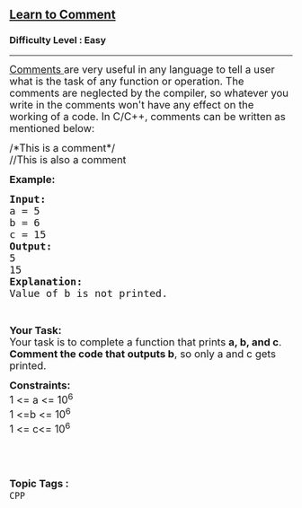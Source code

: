 <h2><a href="https://www.geeksforgeeks.org/problems/learn-to-comment/1?page=1&category=CPP&sortBy=submissions">Learn to Comment</a></h2><h3>Difficulty Level : Easy</h3><hr><div class="problems_problem_content__Xm_eO"><p><span style="font-size: 18px;"><a href="https://www.geeksforgeeks.org/comments-in-c-c/">Comments </a>are very useful in any language to tell a user what is the task of any function or operation. The comments are neglected by the compiler, so whatever you write in the comments won't have any effect on the working of a code. In C/C++, comments can be written as mentioned below:</span></p>
<p><span style="font-size: 18px;">/*This is a comment*/<br>//This is also a comment</span></p>
<p><strong><span style="font-size: 18px;">Example:</span></strong></p>
<pre><span style="font-size: 18px;"><strong>Input:</strong>
a = 5
b = 6
c = 15
<strong>Output:
</strong>5
15
<strong>Explanation:
</strong>Value of b is not printed.</span>
</pre>
<p>&nbsp;</p>
<p><span style="font-size: 18px;"><strong>Your Task: </strong><br>Your task is to complete a function that prints <strong>a, b, and c</strong>. <strong>Comment the code that outputs b</strong>, so only a and c gets printed.</span></p>
<p><span style="font-size: 18px;"><strong>Constraints:</strong><br>1 &lt;= a &lt;= 10<sup>6</sup><br>1 &lt;=b &lt;= 10<sup>6</sup><br>1 &lt;= c&lt;= 10<sup>6</sup></span></p>
<p>&nbsp;</p></div><br><p><span style=font-size:18px><strong>Topic Tags : </strong><br><code>CPP</code>&nbsp;